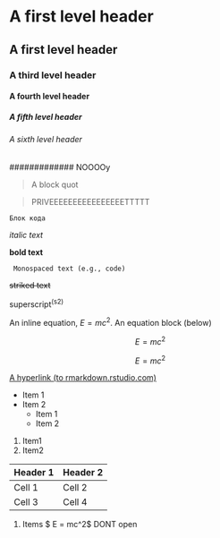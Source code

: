 ﻿# A first level header
## A first level header
### A third level header
#### A fourth level header
##### A fifth level header
###### A sixth level header
############# NOOOOy
> A block quot

>PRIVEEEEEEEEEEEEEEEETTTTT

```
Блок кода
```

_italic text_

__bold text__

` Monospaced text (e.g., code)`

~~striked text~~

superscript<sup>(s2)</sup>

An inline equation, $E=mc^2$. An equation block (below) 

$$E=mc^2$$

$$E=mc^2$$

[A hyperlink (to rmarkdown.rstudio.com)](http://rmarkdown.rstudio.com/)

- Item 1
- Item 2
   - Item 1
   - Item 2
1. Item1 
2. Item2
    
| **Header 1** | **Header 2** |
| -----------  | -----------  |
| Cell  1      | Cell  2     |
| Cell  3      | Cell  4     |
1. Items
$ E = mc^2$
DONT open
